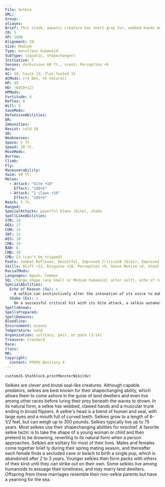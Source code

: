 ```yaml
---
File: Selkie
URL: 
Group: 
aliases: 
Brief: This sleek, aquatic creature has short gray fur, webbed hands ending in sharp claws, and a mouth full of pointed teeth.
CR: 5
XP: 1600
Alignment: CN
Size: Medium
Type: monstrous humanoid
SubType: (aquatic, shapechanger)
Initiative: 7
Senses: darkvision 60 ft., scent; Perception +9
Aura: 
AC: 18, touch 13, flat-footed 15
ACMods: (+3 Dex, +5 natural)
HP: 45
HD: (6d10+12)
HPMods: 
Fortitude: 4
Reflex: 8
Will: 5
SaveMods: 
DefensiveAbilities: 
DR: 
Immunities: 
Resist: cold 10
SR: 
Weaknesses: 
Space: 5 ft.
Speed: 20 ft.
MoveMods: 
Burrow: 
Climb: 
Fly: 
Maneuverability: 
Swim: 50 ft.
Melee: 
  - Attack: "bite +10"
    Effect: "1d8+6"
  - Attack: "2 claws +10"
    Effect: "1d6+4"
Reach: 5 ft.
Ranged: 
SpecialAttacks: powerful blows (bite), shake
SpellLikeAbilities: 
STR: 18
DEX: 17
CON: 14
INT: 13
WIS: 10
CHA: 19
BAB: 6
CMB: 10
CMD: 23 (can't be tripped)
Feats: Combat Reflexes, Deceitful, Improved CriticalB (bite), Improved Initiative
Skills: Bluff +12, Disguise +10, Perception +9, Sense Motive +4, Stealth +10, Swim +21
RacialMods: 
Languages: Aquan, Common
SQ: change shape (any Small or Medium humanoid; alter self), echo of reason, hold breath
SpecialAbilities:
  Echo of Reason (Su): >
    A selkie can instinctively alter the intonation of its voice to make anything it says sound more pleasing to those who understand it. When using the Bluff skill, a selkie treats its lies as one step more believable for the purposes of bonuses or penalties on the check.
  Shake (Ex): >
    On a successful critical hit with its bite attack, a selkie automatically violently shakes a Large or smaller target. The target must succeed at a DC 15 Fortitude save or it is dazed for 1 round. Even on a successful save, the target still takes a -2 penalty on all attack rolls and skill checks for the next 2 rounds. The save DC is Constitution-based.
SpellsKnown: 
SpellsPrepared: 
SpellDomains: 
Bloodline: 
Environment: oceans
Temperature: cold
Organization: solitary, pair, or pack (3-14)
Treasure: standard
Race: 
Class: 
MR: 
Copyright:
  Content: PFRPG Bestiary 4
---
```

```dataviewjs
customJS.Statblock.printMonsterWiki(dv)
```
Selkies are clever and brutal seal-like creatures. Although capable predators, selkies are best known for their shapechanging ability, which allows them to come ashore in the guise of land dwellers and even live among other races before luring their prey beneath the waves to drown. In its natural form, a selkie has webbed, clawed hands and a muscular trunk ending in broad flippers. A selkie's head is a blend of human and seal, with large eyes and a mouth full of curved teeth. Selkies grow to a length of 6-1/2 feet, but can weigh up to 300 pounds. Selkies typically live up to 75 years. Most selkies use their shapechanging abilities for mischief. A favorite selkie tactic is to take the shape of a young woman or child and then pretend to be drowning, reverting to its natural form when a person approaches. Selkies are solitary for most of their lives. Males and females come together brief ly during their spring mating season, and thereafter each female finds a secluded cave or beach to birth a single pup, which is abandoned after 2 to 3 years. Younger selkies then form packs with others of their kind until they can strike out on their own. Some selkies live among humanoids to assuage their loneliness, and may marry land dwellers. Offspring from these marriages resemble their non-selkie parents but have a yearning for the sea.
